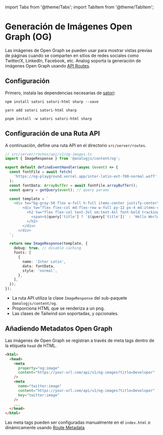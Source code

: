 import Tabs from '@theme/Tabs';
import TabItem from '@theme/TabItem';

# Generación de Imágenes Open Graph (OG)

Las imágenes de Open Graph se pueden usar para mostrar vistas previas de páginas cuando se comparten en sitios de redes sociales como Twitter/X, LinkedIn, Facebook, etc. Analog soporta la generación de imágenes Open Graph usando [API Routes](./overview).

## Configuración

Primero, instala las dependencias necesarias de [satori](https://github.com/vercel/satori):

<Tabs groupId="package-manager">
  <TabItem value="npm">

```shell
npm install satori satori-html sharp --save
```

  </TabItem>

  <TabItem label="Yarn" value="yarn">

```shell
yarn add satori satori-html sharp
```

  </TabItem>

  <TabItem value="pnpm">

```shell
pnpm install -w satori satori-html sharp
```

  </TabItem>
</Tabs>

## Configuración de una Ruta API

A continuación, define una ruta API en el directorio `src/server/routes`.

```ts
// src/server/routes/api/v1/og-images.ts
import { ImageResponse } from '@analogjs/content/og';

export default defineEventHandler(async (event) => {
  const fontFile = await fetch(
    'https://og-playground.vercel.app/inter-latin-ext-700-normal.woff',
  );
  const fontData: ArrayBuffer = await fontFile.arrayBuffer();
  const query = getQuery(event); // query params

  const template = `
    <div tw="bg-gray-50 flex w-full h-full items-center justify-center">
        <div tw="flex flex-col md:flex-row w-full py-12 px-4 md:items-center justify-between p-8">
          <h2 tw="flex flex-col text-3xl sm:text-4xl font-bold tracking-tight text-gray-900 text-left">
            <span>${query['title'] ? `${query['title']}` : 'Hello World'}</span>
          </h2>
        </div>
      </div>    
  `;

  return new ImageResponse(template, {
    debug: true, // disable caching
    fonts: [
      {
        name: 'Inter Latin',
        data: fontData,
        style: 'normal',
      },
    ],
  });
});
```

- La ruta API utiliza la clase `ImageResponse` del sub-paquete `@analogjs/content/og`.
- Proporciona HTML que se renderiza a un png.
- Las clases de Tailwind son soportadas, y opcionales.

## Añadiendo Metadatos Open Graph

Las imágenes de Open Graph se registran a través de meta tags dentro de la etiqueta `head` de HTML.

```html
<html>
  <head>
    <meta
      property="og:image"
      content="https://your-url.com/api/v1/og-images?title=Developer"
    />
    <meta
      name="twitter:image"
      content="https://your-url.com/api/v1/og-images?title=Developer"
      key="twitter:image"
    />
    ...
  </head>
</html>
```

Las meta tags pueden ser configuradas manualmente en el `index.html` o dinámicamente usando [Route Metadata](/docs/features/routing/metadata#open-graph-meta-tags)
